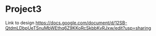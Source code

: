 # Project3
Link to design
https://docs.google.com/document/d/12SB-QtdmLDbpUeTSnuMbWEthq6Z9KKoRcSkbbKvRJxw/edit?usp=sharing
